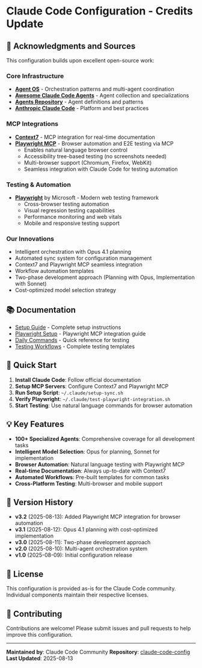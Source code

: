 # Claude Code Configuration - Credits Update

## 🙏 Acknowledgments and Sources

This configuration builds upon excellent open-source work:

### Core Infrastructure
- **[Agent OS](https://github.com/buildermethods/agent-os)** - Orchestration patterns and multi-agent coordination
- **[Awesome Claude Code Agents](https://github.com/hesreallyhim/awesome-claude-code-agents)** - Agent collection and specializations
- **[Agents Repository](https://github.com/wshobson/agents)** - Agent definitions and patterns
- **[Anthropic Claude Code](https://docs.anthropic.com/claude-code)** - Platform and best practices

### MCP Integrations
- **[Context7](https://context7.com)** - MCP integration for real-time documentation
- **[Playwright MCP](https://github.com/microsoft/playwright-mcp)** - Browser automation and E2E testing via MCP
  - Enables natural language browser control
  - Accessibility tree-based testing (no screenshots needed)
  - Multi-browser support (Chromium, Firefox, WebKit)
  - Seamless integration with Claude Code for testing automation

### Testing & Automation
- **[Playwright](https://playwright.dev)** by Microsoft - Modern web testing framework
  - Cross-browser testing automation
  - Visual regression testing capabilities
  - Performance monitoring and web vitals
  - Mobile and responsive testing support

### Our Innovations
- Intelligent orchestration with Opus 4.1 planning
- Automated sync system for configuration management
- Context7 and Playwright MCP seamless integration
- Workflow automation templates
- Two-phase development approach (Planning with Opus, Implementation with Sonnet)
- Cost-optimized model selection strategy

## 📚 Documentation

- [Setup Guide](SETUP-GUIDE.md) - Complete setup instructions
- [Playwright Setup](mcp-playwright-setup.md) - Playwright MCP integration guide
- [Daily Commands](playwright-daily-commands.md) - Quick reference for testing
- [Testing Workflows](workflows/playwright-testing.md) - Complete testing templates

## 🚀 Quick Start

1. **Install Claude Code**: Follow official documentation
2. **Setup MCP Servers**: Configure Context7 and Playwright MCP
3. **Run Setup Script**: `~/.claude/setup-sync.sh`
4. **Verify Playwright**: `~/.claude/test-playwright-integration.sh`
5. **Start Testing**: Use natural language commands for browser automation

## 💡 Key Features

- **100+ Specialized Agents**: Comprehensive coverage for all development tasks
- **Intelligent Model Selection**: Opus for planning, Sonnet for implementation
- **Browser Automation**: Natural language testing with Playwright MCP
- **Real-time Documentation**: Always up-to-date with Context7
- **Automated Workflows**: Pre-built templates for common tasks
- **Cross-Platform Testing**: Multi-browser and mobile support

## 🔄 Version History

- **v3.2** (2025-08-13): Added Playwright MCP integration for browser automation
- **v3.1** (2025-08-12): Opus 4.1 planning with cost-optimized implementation
- **v3.0** (2025-08-11): Two-phase development approach
- **v2.0** (2025-08-10): Multi-agent orchestration system
- **v1.0** (2025-08-09): Initial configuration release

## 📝 License

This configuration is provided as-is for the Claude Code community. Individual components maintain their respective licenses.

## 🤝 Contributing

Contributions are welcome! Please submit issues and pull requests to help improve this configuration.

---

**Maintained by**: Claude Code Community
**Repository**: [claude-code-config](https://github.com/lushanoperera/claude-code.git)
**Last Updated**: 2025-08-13